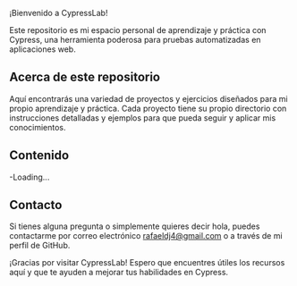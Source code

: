 ¡Bienvenido a CypressLab!

Este repositorio es mi espacio personal de aprendizaje y práctica con Cypress, una herramienta poderosa para pruebas automatizadas en aplicaciones web.

## Acerca de este repositorio

Aquí encontrarás una variedad de proyectos y ejercicios diseñados para mi propio aprendizaje y práctica. Cada proyecto tiene su propio directorio con instrucciones detalladas y ejemplos para que pueda seguir y aplicar mis conocimientos.

## Contenido

-Loading...

## Contacto

Si tienes alguna pregunta o simplemente quieres decir hola, puedes contactarme por correo electrónico rafaeldj4@gmail.com o a través de mi perfil de GitHub.

¡Gracias por visitar CypressLab! Espero que encuentres útiles los recursos aquí y que te ayuden a mejorar tus habilidades en Cypress.